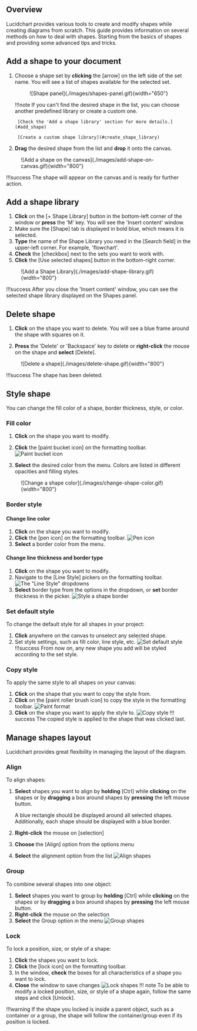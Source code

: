 ## Overview

Lucidchart provides various tools to create and modify shapes
while creating diagrams from scratch. This guide provides
information on several methods on how to deal with shapes.
Starting from the basics of shapes and providing some advanced tips and tricks.

## Add a shape to your document

1. Choose a shape set by **clicking** the [arrow] on the left
side of the set name.
You will see a list of shapes available for the selected set.

    <figure markdown>
    ![Shape panel](./images/shapes-panel.gif){width="650"}
    </figure>

    !!!note
        If you can't find the desired shape in the list, you can choose another
        predefined library or create a custom one.
    
        [Check the 'Add a shape library' section for more details.](#add_shape)
    
        [Create a custom shape library](#create_shape_library)

2. **Drag** the desired shape from the list and **drop** it onto the canvas.

<figure markdown>
![Add a shape on the canvas](./images/add-shape-on-canvas.gif){width="800"}
</figure>

!!!success
    The shape will appear on the canvas and is ready for further action.

## <a id = "add_shape"> Add a shape library </a>

1. **Click** on the [+ Shape Library] button in the bottom-left corner
of the window or **press** the 'M' key.
You will see the 'Insert content' window.
2. Make sure the [Shape] tab is displayed in bold blue, which means it is selected.
3. **Type** the name of the Shape Library you need in the [Search field] in the upper-left
corner. For example, 'flowchart'.
4. **Check** the [checkbox] next to the sets you want to work with.
5. **Click** the [Use selected shapes] button in the bottom-right corner.

<figure markdown>
![Add a Shape Library](./images/add-shape-library.gif){width="800"}
</figure>
!!!success
    After you close the 'Insert content' window, you can see the selected shape library
    displayed on the Shapes panel.

## Delete shape

1. **Click** on the shape you want to delete. You will see a blue frame around the shape with squares on it.  

2. **Press** the 'Delete' or 'Backspace' key to delete or **right-click** the mouse on the shape and **select** [Delete].

<figure markdown>
![Delete a shape](./images/delete-shape.gif){width="800"}
</figure>
!!!success
    The shape has been deleted.

## Style shape

You can change the fill color of a shape, border thickness, style, or color.

### Fill color

1. **Click** on the shape you want to modify.

2. **Click** the [paint bucket icon] on the formatting toolbar.
![Paint bucket icon](./images/paint-bucket.png)

3. **Select** the desired color from the menu. Colors are listed in different opacities and filling styles.

<figure markdown>
![Change a shape color](./images/change-shape-color.gif){width="800"}
</figure>

### Border style

#### Change line color

1. **Click** on the shape you want to modify.
2. **Click** the [pen icon] on the formatting toolbar.
![Pen icon](./images/pen-icon.png)
3. **Select** a border color from the menu.

#### Change line thickness and border type

1. **Click** on the shape you want to modify.
2. Navigate to the [Line Style] pickers on the formatting toolbar.
![The "Line Style" dropdowns](./images/line-style-dropdowns.png)
3. **Select** border type from the options in the dropdown, or **set** border thickness in the picker.
![Style a shape border](./images/style_shape_border.gif)

### Set default style

To change the default style for all shapes in your project:

1. **Click** anywhere on the canvas to unselect any selected shape.
2. Set style settings, such as fill color, line style, etc.
![Set default style](./images/set-default-style.gif)
!!!success
    From now on, any new shape you add will be styled according to the set style.

### Copy style

To apply the same style to all shapes on your canvas:

1. **Click** on the shape that you want to copy the style from.
2. **Click** on the [paint roller brush icon] to copy the style in the formatting toolbar.
![Paint format](./images/paint-format-icon.png)
3. **Click** on the shape you want to apply the style to.
![Copy style](./images/copy-and-apply-style.gif)
!!! success
    The copied style is applied to the shape that was clicked last.

## Manage shapes layout

Lucidchart provides great flexibility in managing the layout of the diagram.

### Align

To align shapes:

1. **Select** shapes you want to align by **holding** [Ctrl] while **clicking** on the shapes
or by **dragging** a box around shapes by **pressing** the left mouse button.

    A blue rectangle should be displayed around all selected shapes. Additionally, each shape should be displayed with a blue
    border.

2. **Right-click** the mouse on [selection]

3. **Choose** the [Align] option from the options menu

4. **Select** the alignment option from the list
![Align shapes](./images/align-shapes.gif)

### Group

To combine several shapes into one object:

1. **Select** shapes you want to group by **holding** [Ctrl] while **clicking** on the shapes
or by **dragging** a box around shapes by **pressing** the left mouse button.
2. **Right-click** the mouse on the selection
3. **Select** the Group option in the menu
![Group shapes](./images/group-shapes.gif)

[//]: # (NOTE: do we need a gif here? also is "selection" a button that should have []?)

### Lock

To lock a position, size, or style of a shape:

1. **Click** the shapes you want to lock.
2. **Click** the [lock icon] on the formatting toolbar.
3. In the window, **check** the boxes for all characteristics of a shape you want to lock.
4. **Close** the window to save changes
![Lock shapes](./images/lock-shape.gif)
!!! note
    To be able to modify a locked position, size, or style of a shape again,  follow the same steps and click [Unlock].

!!!warning
    If the shape you locked is inside a parent object, such as a container or a group,
    the shape will follow the container/group even if its position is locked.
